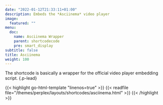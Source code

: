 ```yaml
---
date: "2022-01-12T21:33:11+01:00"
description: Embeds the *Asciinema* video player
image:
  featured: ""
menu:
  doc:
    name: Asciinema Wrapper
    parent: shortcodecode
    pre: smart_display
subtitle: false
title: Asciinema
weight: 100
---
```


The shortcode is basically a wrapper for the official video player embedding script.
{.p-lead} <!--more--> 

{{< highlight go-html-template "linenos=true" >}}
{{< readfile file="/themes/perplex/layouts/shortcodes/asciinema.html" >}}
{{< /highlight >}}
